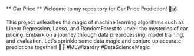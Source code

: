 ** Car Price **
Welcome to my repository for Car Price Prediction! 🚗💰

This project unleashes the magic of machine learning algorithms such as Linear Regression, Lasso, and RandomForest to unveil the mysteries of car pricing. Embark on a journey through data preprocessing, model training, and evaluation. Let's sprinkle some data magic and conjure up accurate predictions together! 🎩🔮 #MLWizardry #DataScienceMagic
